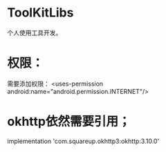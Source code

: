 # ToolKitLibs
个人使用工具开发。
# 权限：
需要添加权限：
\<uses-permission android:name="android.permission.INTERNET"/\>
# okhttp依然需要引用；
implementation 'com.squareup.okhttp3:okhttp:3.10.0'
